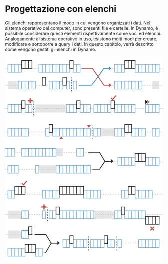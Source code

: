 # Progettazione con elenchi

Gli elenchi rappresentano il modo in cui vengono organizzati i dati. Nel sistema operativo del computer, sono presenti file e cartelle. In Dynamo, è possibile considerare questi elementi rispettivamente come voci ed elenchi. Analogamente al sistema operativo in uso, esistono molti modi per creare, modificare e sottoporre a query i dati. In questo capitolo, verrà descritto come vengono gestiti gli elenchi in Dynamo.

![](../images/5-4/designingwithlists.jpg)
